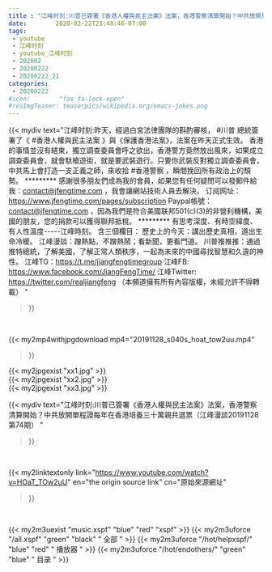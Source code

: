 ```yaml
---
title : "江峰时刻:川普已簽署《香港人權與民主法案》法案，香港警察清算開始？中共放開單程證每年在香港培養三十萬親共選票（江峰漫談20191128第74期） "
date:        2020-02-22T21:48:46-07:00
tags:
 - youtube
 - 江峰时刻
 - youtube_江峰时刻
 - 202002
 - 20200222
 - 20200222_21
categories:
 - 20200222
#icon:        "fas fa-lock-open"
#resImgTeaser: teaserpics/wikipedia.org/emacs-jokes.png
---
```


{{< mydiv text="江峰时刻:昨天，經過白宮法律團隊的斟酌審核， #川普 總統簽署了《 #香港人權與民主法案 》與《保護香港法案》，法案在昨天正式生效。 香港的事情並沒有結束，獨立調查委員會呼之欲出，香港警方竟然放出風來，如果成立調查委員會，就會馱槍遊街，就是要武裝遊行。只要你武裝反對獨立調查委員會，中共馬上會打造一支正義之師，來收拾 #香港警察 ，瞬間挽回所有政治上的頹勢。     ********* 感謝很多朋友們成為我的會員，如果您有任何疑問可以發郵件給我：contact@jfengtime.com ，我會讓網站技術人員去解決。 订阅网址：https://www.jfengtime.com/pages/subscription Paypal帳號：contact@jfengtime.com ，因為我們是符合美國联邦501(c)(3)的非營利機構，美國的朋友，您的捐款可以獲得聯邦抵稅。     ********* 有思考深度、有時空緯度、有人性溫度-----江峰時刻。 含三個欄目： 歷史上的今天：講出歷史真相，道出生命冷暖。 江峰漫談：蹭熱點，不蹭熱鬧；看新聞，更看門道。 川普推推推：通過推特總統，了解美國，了解正常人類秩序，一起為未來的中國尋找智慧和久違的神性。  江峰TG：https://t.me/jiangfengtimegroup 江峰FB: https://www.facebook.com/JiangFengTime/ 江峰Twitter: https://twitter.com/realjiangfeng （本頻道擁有所有內容版權，未經允許不得轉載） "
>}}
<br>


{{< my2mp4withjpgdownload mp4="20191128_s040s_hoat_tow2uu.mp4"
>}}

{{< my2jpgexist "xx1.jpg" >}}<br>
{{< my2jpgexist "xx2.jpg" >}}<br>
{{< my2jpgexist "xx3.jpg" >}}<br>



{{< mydiv text="江峰时刻:川普已簽署《香港人權與民主法案》法案，香港警察清算開始？中共放開單程證每年在香港培養三十萬親共選票（江峰漫談20191128第74期） "
>}}
<br>

{{< my2linktextonly link="https://www.youtube.com/watch?v=HOaT_TOw2uU"
en="the origin source link" cn="原始來源網址"
>}}


<br>

{{< my2m3uexist "music.xspf"        "blue"   "red"    "xspf" >}} {{< my2m3uforce "/all.xspf"         "green"  "black"  " 全部 " >}} {{< my2m3uforce "/hot/helpxspf/"    "blue"   "red"    " 播放器 " >}} {{< my2m3uforce "/hot/endothers/"   "green"  "blue"   " 目录 " >}} 
